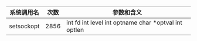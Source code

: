 | 系统调用名 | 次数 | 参数和含义 |
|------------|------|------------|
| setsockopt | 2856 | int fd int level int optname char *optval int optlen |
